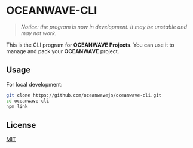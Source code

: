 # OCEANWAVE-CLI

> *Notice: the program is now in development. It may be unstable and may not work.*

This is the CLI program for **OCEANWAVE Projects**. You can use it to manage and pack your **OCEANWAVE** project.

## Usage
For local development:
```bash
git clone https://github.com/oceanwavejs/oceanwave-cli.git
cd oceanwave-cli
npm link
```

## License
[MIT](https://opensource.org/license/MIT)